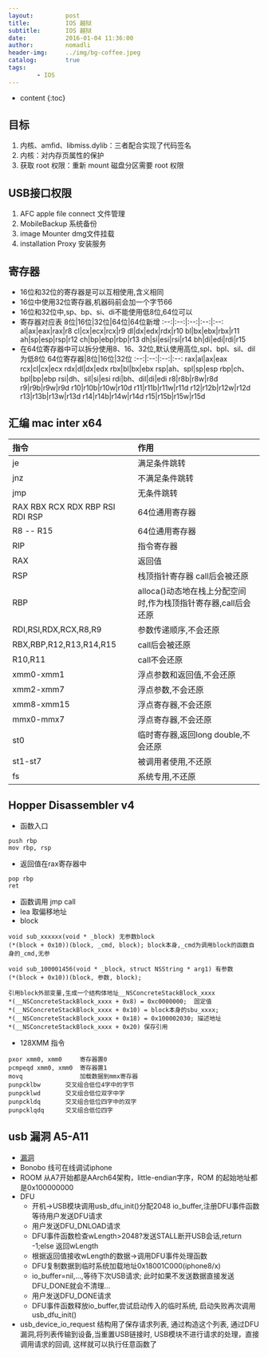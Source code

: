 ```yaml
---
layout:         post
title:          IOS 越狱
subtitle:       IOS 越狱
date:           2016-01-04 11:36:00
author:         nomadli
header-img:     ../img/bg-coffee.jpeg
catalog:        true
tags:
        - IOS
---
```


* content
{:toc}

## 目标
1. 内核、amfid、libmiss.dylib：三者配合实现了代码签名
2. 内核：对内存页属性的保护
3. 获取 root 权限：重新 mount 磁盘分区需要 root 权限

## USB接口权限
1. AFC apple file connect 文件管理
2. MobileBackup				系统备份
3. image Mounter				dmg文件挂载
4. installation Proxy		安装服务

## 寄存器
- 16位和32位的寄存器是可以互相使用,含义相同
- 16位中使用32位寄存器,机器码前会加一个字节66
- 16位和32位中,sp、bp、si、di不能使用低8位,64位可以
- 寄存器对应表
8位|16位|32位|64位|64位新增
:--:|:--:|:--:|:--:|:--:
al|ax|eax|rax|r8
cl|cx|ecx|rcx|r9
dl|dx|edx|rdx|r10
bl|bx|ebx|rbx|r11
ah|sp|esp|rsp|r12
ch|bp|ebp|rbp|r13
dh|si|esi|rsi|r14
bh|di|edi|rdi|r15
- 在64位寄存器中可以拆分使用8、16、32位,默认使用高位,spl、bpl、sil、dil为低8位
64位寄存器|8位|16位|32位
:--:|:--:|:--:|:--:
rax|al|ax|eax
rcx|cl|cx|ecx
rdx|dl|dx|edx
rbx|bl|bx|ebx
rsp|ah、spl|sp|esp
rbp|ch、bpl|bp|ebp
rsi|dh、sil|si|esi
rdi|bh、dil|di|edi
r8|r8b|r8w|r8d
r9|r9b|r9w|r9d
r10|r10b|r10w|r10d
r11|r11b|r11w|r11d
r12|r12b|r12w|r12d
r13|r13b|r13w|r13d
r14|r14b|r14w|r14d
r15|r15b|r15w|r15d


## 汇编 mac inter x64
指令|作用
:--|:--
je|满足条件跳转
jnz|不满足条件跳转
jmp|无条件跳转
RAX RBX RCX RDX RBP RSI RDI RSP|64位通用寄存器
R8 -- R15|64位通用寄存器
RIP|指令寄存器
RAX|返回值
RSP|栈顶指针寄存器 call后会被还原
RBP|alloca()动态地在栈上分配空间时,作为栈顶指针寄存器,call后会还原
RDI,RSI,RDX,RCX,R8,R9|参数传递顺序,不会还原
RBX,RBP,R12,R13,R14,R15|call后会被还原
R10,R11|call不会还原
xmm0-xmm1|浮点参数和返回值,不会还原
xmm2-xmm7|浮点参数,不会还原
xmm8-xmm15|浮点寄存器,不会还原
mmx0-mmx7|浮点寄存器,不会还原
st0|临时寄存器,返回long double,不会还原
st1-st7|被调用者使用,不还原
fs|系统专用,不还原

## Hopper Disassembler v4
- 函数入口
```
push rbp
mov rbp, rsp
```
- 返回值在rax寄存器中
```
pop rbp
ret
```
- 函数调用 jmp call
- lea 取偏移地址
- block
```
void sub_xxxxxx(void * _block) 无参数block
(*(block + 0x10))(block, _cmd, block); block本身,_cmd为调用block的函数自身的_cmd,无参

void sub_100001456(void * _block, struct NSString * arg1) 有参数
(*(block + 0x10))(block, 参数, block);

引用block外部变量,生成一个结构体地址__NSConcreteStackBlock_xxxx
*(__NSConcreteStackBlock_xxxx + 0x8) = 0xc0000000;  固定值
*(__NSConcreteStackBlock_xxxx + 0x10) = block本身的sbu_xxxx;
*(__NSConcreteStackBlock_xxxx + 0x18) = 0x100002030; 描述地址
*(__NSConcreteStackBlock_xxxx + 0x20) 保存引用
```
- 128XMM 指令
```
pxor xmm0, xmm0     寄存器置0
pcmpeqd xmm0, xmm0  寄存器置1
movq                加载数据到mmx寄存器
punpcklbw       交叉组合低位4字中的字节
punpcklwd       交叉组合低位双字中字
punpckldq       交叉组合低位四字中的双字
punpcklqdq      交叉组合低位四字
```

## usb 漏洞 A5-A11
- [漏洞](https://github.com/axi0mX/ipwndfu)
- Bonobo 线可在线调试iphone
- ROOM 从A7开始都是AArch64架构，little-endian字序，ROM 的起始地址都是0x100000000
- DFU
    - 开机->USB模块调用usb_dfu_init()分配2048 io_buffer,注册DFU事件函数等待用户发送DFU请求
    - 用户发送DFU_DNLOAD请求
    - DFU事件函数检查wLength>2048?发送STALL断开USB会话,return -1;else 返回wLength
    - 根据返回值接收wLength的数据->调用DFU事件处理函数
    - DFU复制数据到临时系统加载地址0x18001C000(iphone8/x)
    - io_buffer=nil,...,等待下次USB请求; 此时如果不发送数据直接发送DFU_DONE就会不清理...
    - 用户发送DFU_DONE请求
    - DFU事件函数释放io_buffer,尝试启动传入的临时系统, 启动失败再次调用usb_dfu_init()
- usb_device_io_request 结构用了保存请求列表, 通过构造这个列表, 通过DFU漏洞,将列表传输到设备,当重置USB链接时, USB模块不进行请求的处理，直接调用请求的回调, 这样就可以执行任意函数了